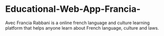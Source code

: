 # Educational-Web-App-Francia-
Avec Francia Rabbani is a online french language and culture learning platform that helps anyone learn about French language, culture and laws.
